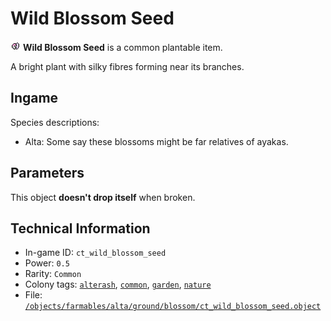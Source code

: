 # Wild Blossom Seed

<img src="https://raw.githubusercontent.com/Ceterai/Enternia/main/objects/farmables/alta/ground/blossom/icon.png" alt="Wild Blossom Seed icon" loading="lazy" height="16px" width="auto" /> **Wild Blossom Seed** is a common plantable item.

A bright plant with silky fibres forming near its branches.

## Ingame

Species descriptions:

- Alta: Some say these blossoms might be far relatives of ayakas.

## Parameters

This object **doesn't drop itself** when broken.

## Technical Information

- In-game ID: `ct_wild_blossom_seed`
- Power: `0.5`
- Rarity: `Common`
- Colony tags: [`alterash`](https://ceterai.github.io/MyEnternia/Wiki/Tags/Alterash), [`common`](https://ceterai.github.io/MyEnternia/Wiki/Tags/Common), [`garden`](https://ceterai.github.io/MyEnternia/Wiki/Tags/Garden), [`nature`](https://ceterai.github.io/MyEnternia/Wiki/Tags/Nature)
- File: [`/objects/farmables/alta/ground/blossom/ct_wild_blossom_seed.object`](https://github.com/Ceterai/Enternia/blob/main/objects/farmables/alta/ground/blossom/ct_wild_blossom_seed.object)
